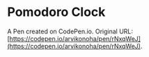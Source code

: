 # Pomodoro Clock

A Pen created on CodePen.io. Original URL: [https://codepen.io/arvikonoha/pen/rNxqWeJ](https://codepen.io/arvikonoha/pen/rNxqWeJ).


